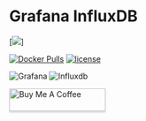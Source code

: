 # Grafana InfluxDB

[![](https://www.influxdata.com/wp-content/uploads/grafana-dashboard-influxdb-1.png)]

[![Docker Pulls](https://img.shields.io/docker/pulls/frepke/influxdb-grafana.svg)](https://hub.docker.com/repository/docker/frepke/influxdb-grafana)
[![license](https://img.shields.io/github/license/frepke/influxdb-grafana.svg)](https://hub.docker.com/repository/docker/frepke/influxdb-grafana)

![Grafana](https://img.shields.io/badge/Grafana-7.3.5-brightgreen)
![Influxdb](https://img.shields.io/badge/InfluxDB-1.8.3-brightgreen)

<a href="https://www.buymeacoffee.com/frepke" target="_blank"><img src="https://www.buymeacoffee.com/assets/img/custom_images/purple_img.png" alt="Buy Me A Coffee" style="height: 41px !important;width: 174px !important;box-shadow: 0px 3px 2px 0px rgba(190, 190, 190, 0.5) !important;-webkit-box-shadow: 0px 3px 2px 0px rgba(190, 190, 190, 0.5) !important;" ></a>
